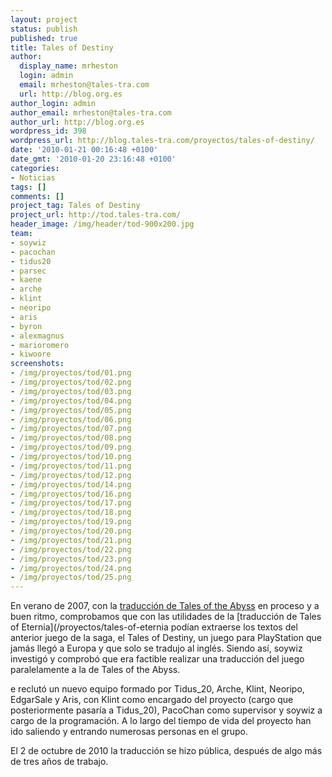 ```yaml
---
layout: project
status: publish
published: true
title: Tales of Destiny
author:
  display_name: mrheston
  login: admin
  email: mrheston@tales-tra.com
  url: http://blog.org.es
author_login: admin
author_email: mrheston@tales-tra.com
author_url: http://blog.org.es
wordpress_id: 398
wordpress_url: http://blog.tales-tra.com/proyectos/tales-of-destiny/
date: '2010-01-21 00:16:48 +0100'
date_gmt: '2010-01-20 23:16:48 +0100'
categories:
- Noticias
tags: []
comments: []
project_tag: Tales of Destiny
project_url: http://tod.tales-tra.com/
header_image: /img/header/tod-900x200.jpg
team:
- soywiz
- pacochan
- tidus20
- parsec
- kaene
- arche
- klint
- neoripo
- aris
- byron
- alexmagnus
- marioromero
- kiwoore
screenshots:
- /img/proyectos/tod/01.png
- /img/proyectos/tod/02.png
- /img/proyectos/tod/03.png
- /img/proyectos/tod/04.png
- /img/proyectos/tod/05.png
- /img/proyectos/tod/06.png
- /img/proyectos/tod/07.png
- /img/proyectos/tod/08.png
- /img/proyectos/tod/09.png
- /img/proyectos/tod/10.png
- /img/proyectos/tod/11.png
- /img/proyectos/tod/12.png
- /img/proyectos/tod/14.png
- /img/proyectos/tod/16.png
- /img/proyectos/tod/17.png
- /img/proyectos/tod/18.png
- /img/proyectos/tod/19.png
- /img/proyectos/tod/20.png
- /img/proyectos/tod/21.png
- /img/proyectos/tod/22.png
- /img/proyectos/tod/23.png
- /img/proyectos/tod/24.png
- /img/proyectos/tod/25.png
---
```

En verano de 2007, con la [traducción de Tales of the Abyss](/proyectos/tales-of-the-abyss)
en proceso y a buen ritmo, comprobamos que con las utilidades de la [traducción de Tales of Eternia](/proyectos/tales-of-eternia
podían extraerse los textos del anterior juego de la saga, el Tales of Destiny,
un juego para PlayStation que jamás llegó a Europa y que solo se tradujo al inglés.
Siendo así, soywiz investigó y comprobó que era factible realizar una traducción del
juego paralelamente a la de Tales of the Abyss.

e reclutó un nuevo equipo formado por Tidus_20, Arche, Klint, Neoripo, EdgarSale y Aris,
con Klint como encargado del proyecto (cargo que posteriormente pasaría a Tidus_20),
PacoChan como supervisor y soywiz a cargo de la programación.
A lo largo del tiempo de vida del proyecto han ido saliendo y entrando numerosas personas en el grupo.

El 2 de octubre de 2010 la traducción se hizo pública, después de algo más de tres años de trabajo.

